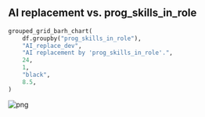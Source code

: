 ## AI replacement vs. prog_skills_in_role

```python
grouped_grid_barh_chart(
    df.groupby("prog_skills_in_role"),
    "AI_replace_dev",
    "AI replacement by 'prog_skills_in_role'.",
    24,
    1,
    "black",
    8.5,
)
```

![png](output_56_0.png)
